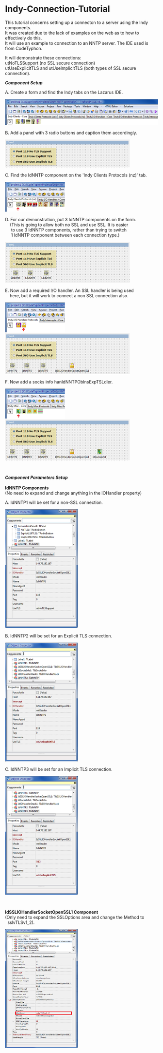 # Indy-Connection-Tutorial

This tutorial concerns setting up a connecton to a server using the Indy components.<br>
It was created due to the lack of examples on the web as to how to effectively do this.<br>
It will use an example to connection to an NNTP server.  The IDE used is from CodeTyphon.

It will demonstrate these connections:  
 utNoTLSSupport (no SSL secure connection)  
 utUseExplicitTLS and utUseImplicitTLS (both types of SSL secure connection).

<p>
<i><b>Component Setup</b></i>
</p>

<p>
A. Create a form and find the Indy tabs on the Lazarus IDE.
</p>
<p align="left">
  <img src="/image/Indy.png" width="533" height="85">
</p>
<p>
 
B. Add a panel with 3 radio buttons and caption them accordingly.
</p>
<p align="left">
 <img src="/image/radiobuttons.png" width="411" height="91">
</p>
<p>
 
C. Find the IdNNTP component on the 'Indy Clients Protocols (nz)' tab.
</p>
<p align="left">
  <img src="/image/Indy2.png" width="197" height="98">
</p> 
<p>
 
D. For our demonstration, put 3 IdNNTP components on the form.<br>
&nbsp;&nbsp;&nbsp;&nbsp;(This is going to allow both no SSL and use SSL. It is easier<br>
&nbsp;&nbsp;&nbsp;&nbsp;&nbsp;to use 3 IdNNTP components, rather than trying to switch<br>
&nbsp;&nbsp;&nbsp;&nbsp;&nbsp;1 IdNNTP component between each connection type.)
</p>
<p align="left">
   <img src="/image/IdNNTPn.png" width="411" height="134">
</p>
<p>
 
E. Now add a required I/O handler.  An SSL handler is being used<br>
&nbsp;&nbsp;&nbsp;&nbsp;here, but it will work to connect a non SSL connection also.
</p>
<p align="left">
   <img src="/image/Indy3.png" width="197" height="98">
 <br>
   <img src="/image/IdSSLIOHandlerSocketOpenSSL1.png" width="411" height="134">
</p> 

<p>
F. Now add a socks info hanIdNNTPObInsExpTSLdler.
</p>
<p align="left">
 <img src="/image/Indy5.png" width="197" height="98"><br>
 <img src="/image/IdSocksInfo1.png" width="411" height="134">
</p> 
<br> 

<i><b>Component Parameters Setup</b></i>
<br><br>
<b>IdNNTP Components</b><br>
(No need to expand and change anything in the IOHandler property)
<br>
<p>
A. IdNNTP1 will be set for a non-SSL connection.<br>
 </p>
<p align="left">
 <img src="/image/IdNNTPObInsNoTSL.png" width="240" height="390">
</p>
<p>
B. IdNNTP2 will be set for an Explicit TLS connection.<br>
</p>
<p align="left">
 <img src="/image/IdNNTPObInsExpTSL.png" width="240" height="390">
</p> 
<p> 
C. IdNNTP3 will be set for an Implicit TLS connection.<br> 
</p> 
<p align="left">
 <img src="/image/IdNNTPObInsImpTSL.png" width="240" height="390">
</p> 
<br> 
<p> 
<b>IdSSLIOHandlerSocketOpenSSL1 Component</b><br>
(Only need to expand the SSLOptions area and change the Method to<br>
&nbsp;&nbsp;sslvTLSv1_2).
</p>
<p>
 <img src="/image/IdSSLIOHandlerSocketOpenSSL1OI.png" width="240" height="390"> 
</p>
 
 
 
 







